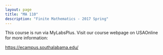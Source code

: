 ```yaml
---
layout: page
title: "MA 110"
description: "Finite Mathematics - 2017 Spring"
---
```


This course is run via MyLabsPlus. Visit our course webpage on
USAOnline for more information:

<https://ecampus.southalabama.edu/>
